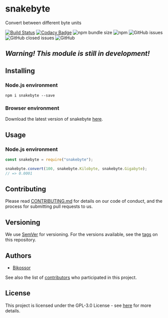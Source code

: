 # snakebyte
Convert between different byte units

[![Build Status](https://travis-ci.org/Bikossor/snakebyte.svg?branch=develop)](https://travis-ci.org/Bikossor/snakebyte)
[![Codacy Badge](https://api.codacy.com/project/badge/Grade/1a444123eb7c4bdbacd7325a0fe8e5ee)](https://www.codacy.com/app/Bikossor/snakebyte?utm_source=github.com&amp;utm_medium=referral&amp;utm_content=Bikossor/snakebyte&amp;utm_campaign=Badge_Grade)
![npm bundle size](https://img.shields.io/bundlephobia/minzip/snakebyte.svg)
![npm](https://img.shields.io/npm/dm/snakebyte.svg)
![GitHub issues](https://img.shields.io/github/issues/bikossor/snakebyte.svg)
![GitHub closed issues](https://img.shields.io/github/issues-closed/bikossor/snakebyte.svg)
![GitHub](https://img.shields.io/github/license/bikossor/snakebyte.svg)

## ***Warning! This module is still in development!***

## Installing
### Node.js environment
```
npm i snakebyte --save
```

### Browser environment
Download the latest version of snakebyte [here](https://github.com/Bikossor/snakebyte/releases/latest).

## Usage
### Node.js environment

```javascript
const snakebyte = require("snakebyte");

snakebyte.convert(100, snakebyte.Kilobyte, snakebyte.Gigabyte);
// => 0.0001
```

## Contributing
Please read [CONTRIBUTING.md](https://gist.github.com/PurpleBooth/b24679402957c63ec426) for details on our code of conduct, and the process for submitting pull requests to us.

## Versioning
We use [SemVer](http://semver.org/) for versioning. For the versions available, see the [tags](https://github.com/bikossor/snakebyte/tags) on this repository. 

## Authors
- [Bikossor](https://github.com/Bikossor)

See also the list of [contributors](https://github.com/bikossor/snakebyte/contributors) who participated in this project.

## License
This project is licensed under the GPL-3.0 License - see [here](LICENSE) for more details.